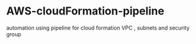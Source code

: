 # AWS-cloudFormation-pipeline
automation using pipeline for cloud formation
VPC , subnets and security group
